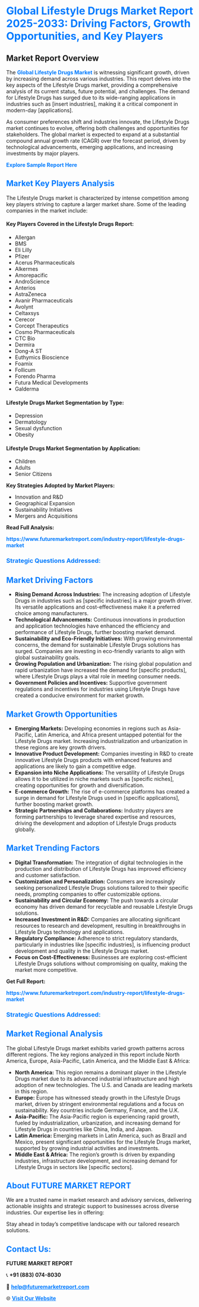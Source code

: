 <h1 style="color: #007BFF;">Global Lifestyle Drugs Market Report 2025-2033: Driving Factors, Growth Opportunities, and Key Players</h1>

<section id="overview">
<h2>Market Report Overview</h2>
<p>The <a href="https://www.futuremarketreport.com/industry-report/lifestyle-drugs-market" style="color: #007BFF; text-decoration: none;"><strong>Global Lifestyle Drugs Market</strong></a> is witnessing significant growth, driven by increasing demand across various industries. This report delves into the key aspects of the Lifestyle Drugs market, providing a comprehensive analysis of its current status, future potential, and challenges. The demand for Lifestyle Drugs has surged due to its wide-ranging applications in industries such as [insert industries], making it a critical component in modern-day [applications].</p>
<p>As consumer preferences shift and industries innovate, the Lifestyle Drugs market continues to evolve, offering both challenges and opportunities for stakeholders. The global market is expected to expand at a substantial compound annual growth rate (CAGR) over the forecast period, driven by technological advancements, emerging applications, and increasing investments by major players.</p>
</section>

<section id="overview">
<p><a href="https://www.futuremarketreport.com/request-sample/reportId=63577" style="color: #007BFF; text-decoration: none;"><strong>Explore Sample Report Here</strong></a></p>
</section>

<section id="key-players">
<h2 style="color: #007BFF;">Market Key Players Analysis</h2>
<p>The Lifestyle Drugs market is characterized by intense competition among key players striving to capture a larger market share. Some of the leading companies in the market include:</p>
<h4>Key Players Covered in the Lifestyle Drugs Report:</h4>
<ul><li>Allergan</li><li>BMS</li><li>Eli Lilly</li><li>Pfizer</li><li>Acerus Pharmaceuticals</li><li>Alkermes</li><li>Amorepacific</li><li>AndroScience</li><li>Anterios</li><li>AstraZeneca</li><li>Avanir Pharmaceuticals</li><li>Avolynt</li><li>Celtaxsys</li><li>Cerecor</li><li>Corcept Therapeutics</li><li>Cosmo Pharmaceuticals</li><li>CTC Bio</li><li>Dermira</li><li>Dong-A ST</li><li>Euthymics Bioscience</li><li>Foamix</li><li>Follicum</li><li>Forendo Pharma</li><li>Futura Medical Developments</li><li>Galderma</li></ul>
<h4>Lifestyle Drugs Market Segmentation by Type:</h4>
<ul><li>Depression</li><li>Dermatology</li><li>Sexual dysfunction</li><li>Obesity</li></ul>

<h4>Lifestyle Drugs Market Segmentation by Application:</h4>
<ul><li>Children</li><li>Adults</li><li>Senior Citizens</li></ul>
<p><strong>Key Strategies Adopted by Market Players:</strong></p>
<ul>
<li>Innovation and R&D</li>
<li>Geographical Expansion</li>
<li>Sustainability Initiatives</li>
<li>Mergers and Acquisitions</li>
</ul>
</section>

<section>
<p><strong>Read Full Analysis: </strong></p><a href="https://www.futuremarketreport.com/industry-report/lifestyle-drugs-market" style="color: #007BFF; text-decoration: none;"><strong>https://www.futuremarketreport.com/industry-report/lifestyle-drugs-market</strong></a>
<h3 style="color: #007BFF;">Strategic Questions Addressed:</h3>
</section>

<section id="driving-factors">
<h2 style="color: #007BFF;">Market Driving Factors</h2>
<ul>
<li><strong>Rising Demand Across Industries:</strong> The increasing adoption of Lifestyle Drugs in industries such as [specific industries] is a major growth driver. Its versatile applications and cost-effectiveness make it a preferred choice among manufacturers.</li>
<li><strong>Technological Advancements:</strong> Continuous innovations in production and application technologies have enhanced the efficiency and performance of Lifestyle Drugs, further boosting market demand.</li>
<li><strong>Sustainability and Eco-Friendly Initiatives:</strong> With growing environmental concerns, the demand for sustainable Lifestyle Drugs solutions has surged. Companies are investing in eco-friendly variants to align with global sustainability goals.</li>
<li><strong>Growing Population and Urbanization:</strong> The rising global population and rapid urbanization have increased the demand for [specific products], where Lifestyle Drugs plays a vital role in meeting consumer needs.</li>
<li><strong>Government Policies and Incentives:</strong> Supportive government regulations and incentives for industries using Lifestyle Drugs have created a conducive environment for market growth.</li>
</ul>
</section>

<section id="growth-opportunities">
<h2 style="color: #007BFF;">Market Growth Opportunities</h2>
<ul>
<li><strong>Emerging Markets:</strong> Developing economies in regions such as Asia-Pacific, Latin America, and Africa present untapped potential for the Lifestyle Drugs market. Increasing industrialization and urbanization in these regions are key growth drivers.</li>
<li><strong>Innovative Product Development:</strong> Companies investing in R&D to create innovative Lifestyle Drugs products with enhanced features and applications are likely to gain a competitive edge.</li>
<li><strong>Expansion into Niche Applications:</strong> The versatility of Lifestyle Drugs allows it to be utilized in niche markets such as [specific niches], creating opportunities for growth and diversification.</li>
<li><strong>E-commerce Growth:</strong> The rise of e-commerce platforms has created a surge in demand for Lifestyle Drugs used in [specific applications], further boosting market growth.</li>
<li><strong>Strategic Partnerships and Collaborations:</strong> Industry players are forming partnerships to leverage shared expertise and resources, driving the development and adoption of Lifestyle Drugs products globally.</li>
</ul>
</section>

<section id="trending-factors">
<h2 style="color: #007BFF;">Market Trending Factors</h2>
<ul>
<li><strong>Digital Transformation:</strong> The integration of digital technologies in the production and distribution of Lifestyle Drugs has improved efficiency and customer satisfaction.</li>
<li><strong>Customization and Personalization:</strong> Consumers are increasingly seeking personalized Lifestyle Drugs solutions tailored to their specific needs, prompting companies to offer customizable options.</li>
<li><strong>Sustainability and Circular Economy:</strong> The push towards a circular economy has driven demand for recyclable and reusable Lifestyle Drugs solutions.</li>
<li><strong>Increased Investment in R&D:</strong> Companies are allocating significant resources to research and development, resulting in breakthroughs in Lifestyle Drugs technology and applications.</li>
<li><strong>Regulatory Compliance:</strong> Adherence to strict regulatory standards, particularly in industries like [specific industries], is influencing product development and quality in the Lifestyle Drugs market.</li>
<li><strong>Focus on Cost-Effectiveness:</strong> Businesses are exploring cost-efficient Lifestyle Drugs solutions without compromising on quality, making the market more competitive.</li>
</ul>
</section>

<section>
<p><strong>Get Full Report: </strong></p><a href="https://www.futuremarketreport.com/industry-report/lifestyle-drugs-market" style="color: #007BFF; text-decoration: none;"><strong>https://www.futuremarketreport.com/industry-report/lifestyle-drugs-market</strong></a>
<h3 style="color: #007BFF;">Strategic Questions Addressed:</h3>
</section>


<section id="regional-analysis">
<h2 style="color: #007BFF;">Market Regional Analysis</h2>
<p>The global Lifestyle Drugs market exhibits varied growth patterns across different regions. The key regions analyzed in this report include North America, Europe, Asia-Pacific, Latin America, and the Middle East & Africa:</p>
<ul>
<li><strong>North America:</strong> This region remains a dominant player in the Lifestyle Drugs market due to its advanced industrial infrastructure and high adoption of new technologies. The U.S. and Canada are leading markets in this region.</li>
<li><strong>Europe:</strong> Europe has witnessed steady growth in the Lifestyle Drugs market, driven by stringent environmental regulations and a focus on sustainability. Key countries include Germany, France, and the U.K.</li>
<li><strong>Asia-Pacific:</strong> The Asia-Pacific region is experiencing rapid growth, fueled by industrialization, urbanization, and increasing demand for Lifestyle Drugs in countries like China, India, and Japan.</li>
<li><strong>Latin America:</strong> Emerging markets in Latin America, such as Brazil and Mexico, present significant opportunities for the Lifestyle Drugs market, supported by growing industrial activities and investments.</li>
<li><strong>Middle East & Africa:</strong> The region’s growth is driven by expanding industries, infrastructure development, and increasing demand for Lifestyle Drugs in sectors like [specific sectors].</li>
</ul>
</section>

<footer>
<h2 style="color: #007BFF;">About FUTURE MARKET REPORT</h2>
<p>We are a trusted name in market research and advisory services, delivering actionable insights and strategic support to businesses across diverse industries. Our expertise lies in offering:</p>

<p>Stay ahead in today’s competitive landscape with our tailored research solutions.</p>

<h2 style="color: #007BFF;">Contact Us:</h2>
<p><strong>FUTURE MARKET REPORT</strong></p>
<p>📞 <strong>+91 (883) 074-8030</strong></p>
<p>📧 <strong><a href="mailto:help@futuremarketreport.com" style="color: #007BFF;">help@futuremarketreport.com</a></strong></p>
<p>🌐 <strong><a href="https://www.futuremarketreport.com/" style="color: #007BFF;">Visit Our Website</a></strong></p>
</footer>